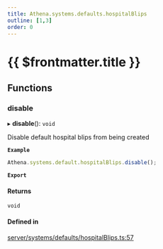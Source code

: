 ```yaml
---
title: Athena.systems.defaults.hospitalBlips
outline: [1,3]
order: 0
---
```


# {{ $frontmatter.title }}


## Functions

### disable

▸ **disable**(): `void`

Disable default hospital blips from being created

**`Example`**

```ts
Athena.systems.default.hospitalBlips.disable();
```

**`Export`**

#### Returns

`void`

#### Defined in

[server/systems/defaults/hospitalBlips.ts:57](https://github.com/Stuyk/altv-athena/blob/9c488f0/src/core/server/systems/defaults/hospitalBlips.ts#L57)
